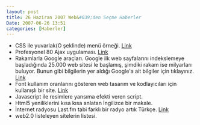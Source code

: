 ```yaml
---
layout: post
title: 26 Haziran 2007 Web&#039;den Seçme Haberler
Date: 2007-06-26 13:51
categories: [Haberler]
---
```


-   CSS ile yuvarlak(O şeklinde) menü örneği. [Link][]
-   Profesyonel 80 Ajax uygulaması. [Link][1]
-   Rakamlarla Google araçları. Google ilk web sayfalarını indekslemeye
    başladığında 25.000 web sitesi le başlamış, şimdiki rakam ise
    milyarları buluyor. Bunun gibi bilgilerin yer aldığı Google'a ait
    bilgiler için tıklayınız. [Link][2]
-   Font kullanım oranlarını gösteren web tasarım ve kodlayıcıları için
    kullanışlı bir site. [Link][3]
-   Javascript ile resimlere yansıma efekti veren script. 
-   Html5 yeniliklerini kısa kısa anlatan İngilizce bir makale.
-   İnternet radyosu Last.fm tabi farklı bir radyo artık Türkçe.
    [Link][6]
-   web2.0 listeleyen sitelerin listesi.


  [Link]: http://casteyo.wordpress.com/2007/06/20/how-to-do-a-circular-menu-with-css/
    "Link"
  [1]: http://www.smashingmagazine.com/2007/06/20/ajax-javascript-solutions-for-professional-coding/
    "Link"
  [2]: http://googlesystem.blogspot.com/2007/06/google-numbers-facts.html
    "Link"
  [3]: http://www.visibone.com/font/FontResults.html "Link"
  [6]: http://www.lastfm.com.tr/ "Link"
